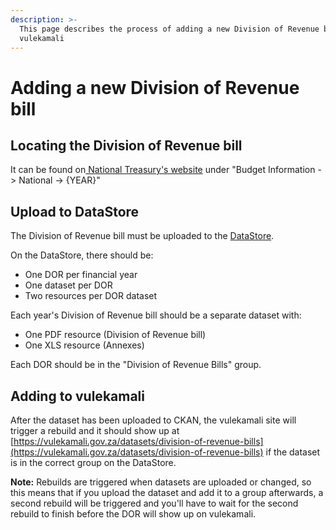 ```yaml
---
description: >-
  This page describes the process of adding a new Division of Revenue bill to
  vulekamali
---
```


# Adding a new Division of Revenue bill

## Locating the Division of Revenue bill

It can be found on[ National Treasury's website](http://www.treasury.gov.za) under "Budget Information -&gt; National -&gt; {YEAR}"

## Upload to DataStore

The Division of Revenue bill must be uploaded to the [DataStore](https://data.vulekamali.gov.za/).

On the DataStore, there should be:

* One DOR per financial year
* One dataset per DOR
* Two resources per DOR dataset

Each year's Division of Revenue bill should be a separate dataset with:

* One PDF resource \(Division of Revenue bill\)
* One XLS resource \(Annexes\)

Each DOR should be in the "Division of Revenue Bills" group.

## Adding to vulekamali

After the dataset has been uploaded to CKAN, the vulekamali site will trigger a rebuild and it should show up at [https://vulekamali.gov.za/datasets/division-of-revenue-bills](https://vulekamali.gov.za/datasets/division-of-revenue-bills) if the dataset is in the correct group on the DataStore.

**Note:** Rebuilds are triggered when datasets are uploaded or changed, so this means that if you upload the dataset and add it to a group afterwards, a second rebuild will be triggered and you'll have to wait for the second rebuild to finish before the DOR will show up on vulekamali.







